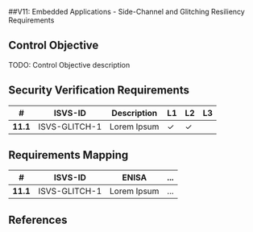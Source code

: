 ##V11: Embedded Applications - Side-Channel and Glitching Resiliency Requirements

## Control Objective
TODO: Control Objective description

## Security Verification Requirements

| # | ISVS-ID | Description | L1 | L2 | L3 |
| -- | -------- | ---------------------- | - | - | - |
| **11.1** | ISVS-GLITCH-1 | Lorem Ipsum | ✓ | ✓ |   |

## Requirements Mapping

| # | ISVS-ID | ENISA | ... |
| -- | -------- | ---------------------- | ---------------------- |
|**11.1**| ISVS-GLITCH-1 | Lorem Ipsum | ... |

## References